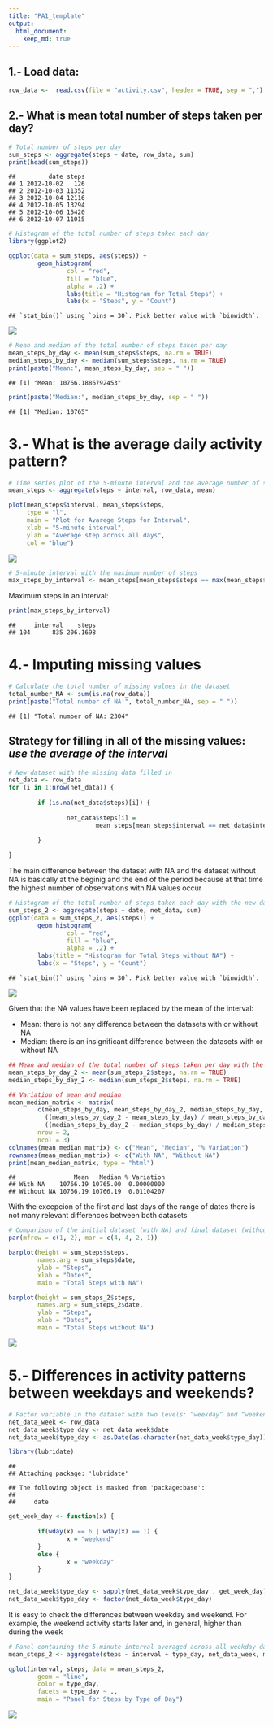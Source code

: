 ```yaml
---
title: "PA1_template"
output: 
  html_document:
    keep_md: true
---
```





## 1.- Load data:



```r
row_data <-  read.csv(file = "activity.csv", header = TRUE, sep = ",")
```


## 2.- What is mean total number of steps taken per day?



```r
# Total number of steps per day
sum_steps <- aggregate(steps ~ date, row_data, sum)
print(head(sum_steps))
```

```
##         date steps
## 1 2012-10-02   126
## 2 2012-10-03 11352
## 3 2012-10-04 12116
## 4 2012-10-05 13294
## 5 2012-10-06 15420
## 6 2012-10-07 11015
```


```r
# Histogram of the total number of steps taken each day
library(ggplot2)

ggplot(data = sum_steps, aes(steps)) +
        geom_histogram(
                col = "red", 
                fill = "blue", 
                alpha = .2) + 
                labs(title = "Histogram for Total Steps") +
                labs(x = "Steps", y = "Count")
```

```
## `stat_bin()` using `bins = 30`. Pick better value with `binwidth`.
```

![](PA1_template_files/figure-html/unnamed-chunk-3-1.png)<!-- -->


```r
# Mean and median of the total number of steps taken per day
mean_steps_by_day <- mean(sum_steps$steps, na.rm = TRUE)
median_steps_by_day <- median(sum_steps$steps, na.rm = TRUE)
print(paste("Mean:", mean_steps_by_day, sep = " "))
```

```
## [1] "Mean: 10766.1886792453"
```

```r
print(paste("Median:", median_steps_by_day, sep = " "))
```

```
## [1] "Median: 10765"
```


# 3.- What is the average daily activity pattern?



```r
# Time series plot of the 5-minute interval and the average number of steps taken
mean_steps <- aggregate(steps ~ interval, row_data, mean)

plot(mean_steps$interval, mean_steps$steps, 
     type = "l",
     main = "Plot for Avarege Steps for Interval",
     xlab = "5-minute interval",
     ylab = "Average step across all days",
     col = "blue")
```

![](PA1_template_files/figure-html/unnamed-chunk-5-1.png)<!-- -->


```r
# 5-minute interval with the maximum number of steps
max_steps_by_interval <- mean_steps[mean_steps$steps == max(mean_steps$steps),]
```

Maximum steps in an interval:


```r
print(max_steps_by_interval)
```

```
##     interval    steps
## 104      835 206.1698
```


# 4.- Imputing missing values



```r
# Calculate the total number of missing values in the dataset
total_number_NA <- sum(is.na(row_data))
print(paste("Total number of NA:", total_number_NA, sep = " "))
```

```
## [1] "Total number of NA: 2304"
```

## Strategy for filling in all of the missing values: *use the average of the interval*


```r
# New dataset with the missing data filled in
net_data <- row_data
for (i in 1:nrow(net_data)) {
        
        if (is.na(net_data$steps)[i]) {
                
                net_data$steps[i] = 
                        mean_steps[mean_steps$interval == net_data$interval[i], ]$steps

        }
                
}
```

The main difference between the dataset with NA and the dataset without NA is basically at the beginig and the end of the period because at that time the highest number of observations with NA values occur


```r
# Histogram of the total number of steps taken each day with the new dataset
sum_steps_2 <- aggregate(steps ~ date, net_data, sum)
ggplot(data = sum_steps_2, aes(steps)) +
        geom_histogram(
                col = "red", 
                fill = "blue", 
                alpha = .2) + 
        labs(title = "Histogram for Total Steps without NA") +
        labs(x = "Steps", y = "Count")
```

```
## `stat_bin()` using `bins = 30`. Pick better value with `binwidth`.
```

![](PA1_template_files/figure-html/unnamed-chunk-10-1.png)<!-- -->

Given that the NA values have been replaced by the mean of the interval:

- Mean: there is not any difference between the datasets with or without NA 
- Median: there is an insignificant difference between the datasets with or without NA 


```r
## Mean and median of the total number of steps taken per day with the new dataset
mean_steps_by_day_2 <- mean(sum_steps_2$steps, na.rm = TRUE)
median_steps_by_day_2 <- median(sum_steps_2$steps, na.rm = TRUE)

## Variation of mean and median
mean_median_matrix <- matrix(
        c(mean_steps_by_day, mean_steps_by_day_2, median_steps_by_day, median_steps_by_day_2, 
          ((mean_steps_by_day_2 - mean_steps_by_day) / mean_steps_by_day) * 100 ,
          ((median_steps_by_day_2 - median_steps_by_day) / median_steps_by_day) * 100 ), 
        nrow = 2, 
        ncol = 3) 
colnames(mean_median_matrix) <- c("Mean", "Median", "% Variation")
rownames(mean_median_matrix) <- c("With NA", "Without NA")
print(mean_median_matrix, type = "html")
```

```
##                Mean   Median % Variation
## With NA    10766.19 10765.00  0.00000000
## Without NA 10766.19 10766.19  0.01104207
```

With the excepcion of the first and last days of the range of dates there is not many relevant differences between both datasets


```r
# Comparison of the initial dataset (with NA) and final dataset (without NA)
par(mfrow = c(1, 2), mar = c(4, 4, 2, 1))

barplot(height = sum_steps$steps,
        names.arg = sum_steps$date,
        ylab = "Steps",
        xlab = "Dates",
        main = "Total Steps with NA")

barplot(height = sum_steps_2$steps,
        names.arg = sum_steps_2$date,
        ylab = "Steps",
        xlab = "Dates",
        main = "Total Steps without NA")
```

![](PA1_template_files/figure-html/unnamed-chunk-12-1.png)<!-- -->


# 5.- Differences in activity patterns between weekdays and weekends?



```r
# Factor variable in the dataset with two levels: “weekday” and “weekend”
net_data_week <- row_data
net_data_week$type_day <- net_data_week$date
net_data_week$type_day <- as.Date(as.character(net_data_week$type_day))

library(lubridate)
```

```
## 
## Attaching package: 'lubridate'
```

```
## The following object is masked from 'package:base':
## 
##     date
```

```r
get_week_day <- function(x) {
        
        if(wday(x) == 6 | wday(x) == 1) {
                x = "weekend"
        }
        else {
                x = "weekday"
        }
}

net_data_week$type_day <- sapply(net_data_week$type_day , get_week_day)
net_data_week$type_day <- factor(net_data_week$type_day)
```

It is easy to check the differences between weekday and weekend. For example, the weekend activity starts later and, in general, higher than during the week


```r
# Panel containing the 5-minute interval averaged across all weekday days or weekend days
mean_steps_2 <- aggregate(steps ~ interval + type_day, net_data_week, mean)

qplot(interval, steps, data = mean_steps_2,
        geom = "line",
        color = type_day,
        facets = type_day ~ .,
        main = "Panel for Steps by Type of Day") 
```

![](PA1_template_files/figure-html/unnamed-chunk-14-1.png)<!-- -->
